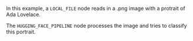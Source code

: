 <!--Add SEO here-->

In this example, a `LOCAL_FILE` node reads in a .png image with a protrait of Ada Lovelace.

The `HUGGING_FACE_PIPELINE` node processes the image and tries to classify this portrait.